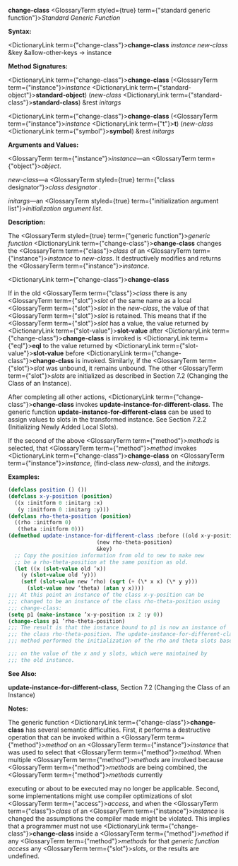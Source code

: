 **change-class** <GlossaryTerm styled={true} term={"standard generic function"}><i>Standard Generic Function</i></GlossaryTerm> 



**Syntax:** 



<DictionaryLink  term={"change-class"}><b>change-class</b></DictionaryLink> *instance new-class* &amp;key &amp;allow-other-keys → instance 



**Method Signatures:** 



<DictionaryLink  term={"change-class"}><b>change-class</b></DictionaryLink> (<GlossaryTerm  term={"instance"}><i>instance</i></GlossaryTerm> <DictionaryLink  term={"standard-object"}><b>standard-object</b></DictionaryLink>) (*new-class* <DictionaryLink  term={"standard-class"}><b>standard-class</b></DictionaryLink>) &amp;rest *initargs* 



<DictionaryLink  term={"change-class"}><b>change-class</b></DictionaryLink> (<GlossaryTerm  term={"instance"}><i>instance</i></GlossaryTerm> <DictionaryLink  term={"t"}><b>t</b></DictionaryLink>) (*new-class* <DictionaryLink  term={"symbol"}><b>symbol</b></DictionaryLink>) &amp;rest *initargs* 



**Arguments and Values:** 



<GlossaryTerm  term={"instance"}><i>instance</i></GlossaryTerm>—an <GlossaryTerm  term={"object"}><i>object</i></GlossaryTerm>. 



*new-class*—a <GlossaryTerm styled={true} term={"class designator"}><i>class designator</i></GlossaryTerm> . 



*initargs*—an <GlossaryTerm styled={true} term={"initialization argument list"}><i>initialization argument list</i></GlossaryTerm>. 



**Description:** 



The <GlossaryTerm styled={true} term={"generic function"}><i>generic function</i></GlossaryTerm> <DictionaryLink  term={"change-class"}><b>change-class</b></DictionaryLink> changes the <GlossaryTerm  term={"class"}><i>class</i></GlossaryTerm> of an <GlossaryTerm  term={"instance"}><i>instance</i></GlossaryTerm> to *new-class*. It destructively modifies and returns the <GlossaryTerm  term={"instance"}><i>instance</i></GlossaryTerm>. 







 



 



<DictionaryLink  term={"change-class"}><b>change-class</b></DictionaryLink> 



If in the old <GlossaryTerm  term={"class"}><i>class</i></GlossaryTerm> there is any <GlossaryTerm  term={"slot"}><i>slot</i></GlossaryTerm> of the same name as a local <GlossaryTerm  term={"slot"}><i>slot</i></GlossaryTerm> in the *new-class*, the value of that <GlossaryTerm  term={"slot"}><i>slot</i></GlossaryTerm> is retained. This means that if the <GlossaryTerm  term={"slot"}><i>slot</i></GlossaryTerm> has a value, the value returned by <DictionaryLink  term={"slot-value"}><b>slot-value</b></DictionaryLink> after <DictionaryLink  term={"change-class"}><b>change-class</b></DictionaryLink> is invoked is <DictionaryLink  term={"eql"}><b>eql</b></DictionaryLink> to the value returned by <DictionaryLink  term={"slot-value"}><b>slot-value</b></DictionaryLink> before <DictionaryLink  term={"change-class"}><b>change-class</b></DictionaryLink> is invoked. Similarly, if the <GlossaryTerm  term={"slot"}><i>slot</i></GlossaryTerm> was unbound, it remains unbound. The other <GlossaryTerm  term={"slot"}><i>slots</i></GlossaryTerm> are initialized as described in Section 7.2 (Changing the Class of an Instance). 



After completing all other actions, <DictionaryLink  term={"change-class"}><b>change-class</b></DictionaryLink> invokes **update-instance-for-different-class**. The generic function **update-instance-for-different-class** can be used to assign values to slots in the transformed instance. See Section 7.2.2 (Initializing Newly Added Local Slots). 



If the second of the above <GlossaryTerm  term={"method"}><i>methods</i></GlossaryTerm> is selected, that <GlossaryTerm  term={"method"}><i>method</i></GlossaryTerm> invokes <DictionaryLink  term={"change-class"}><b>change-class</b></DictionaryLink> on <GlossaryTerm  term={"instance"}><i>instance</i></GlossaryTerm>, (find-class *new-class*), and the *initargs*. 



**Examples:**
```lisp
(defclass position () ()) 
(defclass x-y-position (position) 
  ((x :initform 0 :initarg :x) 
   (y :initform 0 :initarg :y))) 
(defclass rho-theta-position (position) 
  ((rho :initform 0) 
   (theta :initform 0))) 
(defmethod update-instance-for-different-class :before ((old x-y-position) 
							(new rho-theta-position) 
							&key) 
  ;; Copy the position information from old to new to make new 
  ;; be a rho-theta-position at the same position as old. 
  (let ((x (slot-value old ’x)) 
	(y (slot-value old ’y))) 
    (setf (slot-value new ’rho) (sqrt (+ (\* x x) (\* y y))) 
	  (slot-value new ’theta) (atan y x)))) 
;;; At this point an instance of the class x-y-position can be 
;;; changed to be an instance of the class rho-theta-position using 
;;; change-class: 
(setq p1 (make-instance ’x-y-position :x 2 :y 0)) 
(change-class p1 ’rho-theta-position) 
;;; The result is that the instance bound to p1 is now an instance of 
;;; the class rho-theta-position. The update-instance-for-different-class 
;;; method performed the initialization of the rho and theta slots based 

;;; on the value of the x and y slots, which were maintained by 
;;; the old instance. 
```
**See Also:** 



**update-instance-for-different-class**, Section 7.2 (Changing the Class of an Instance) 



**Notes:** 



The generic function <DictionaryLink  term={"change-class"}><b>change-class</b></DictionaryLink> has several semantic difficulties. First, it performs a destructive operation that can be invoked within a <GlossaryTerm  term={"method"}><i>method</i></GlossaryTerm> on an <GlossaryTerm  term={"instance"}><i>instance</i></GlossaryTerm> that was used to select that <GlossaryTerm  term={"method"}><i>method</i></GlossaryTerm>. When multiple <GlossaryTerm  term={"method"}><i>methods</i></GlossaryTerm> are involved because <GlossaryTerm  term={"method"}><i>methods</i></GlossaryTerm> are being combined, the <GlossaryTerm  term={"method"}><i>methods</i></GlossaryTerm> currently 



executing or about to be executed may no longer be applicable. Second, some implementations might use compiler optimizations of slot <GlossaryTerm  term={"access"}><i>access</i></GlossaryTerm>, and when the <GlossaryTerm  term={"class"}><i>class</i></GlossaryTerm> of an <GlossaryTerm  term={"instance"}><i>instance</i></GlossaryTerm> is changed the assumptions the compiler made might be violated. This implies that a programmer must not use <DictionaryLink  term={"change-class"}><b>change-class</b></DictionaryLink> inside a <GlossaryTerm  term={"method"}><i>method</i></GlossaryTerm> if any <GlossaryTerm  term={"method"}><i>methods</i></GlossaryTerm> for that *generic function access* any <GlossaryTerm  term={"slot"}><i>slots</i></GlossaryTerm>, or the results are undefined. 



